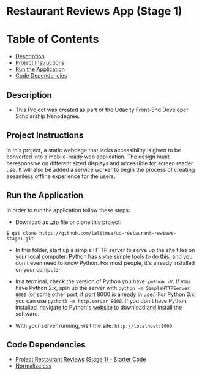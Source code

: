 # Restaurant Reviews App (Stage 1)

# Table of Contents

- [Description](#description)
- [Project Instructions](#project-instructions)
- [Run the Application](#run-the-application)
- [Code Dependencies](#code-dependencies)

## Description

- This Project was created as part of the Udacity Front-End Developer Scholarship Nanodegree.

## Project Instructions

In this project, a static webpage that lacks accessibility is given to be converted into a mobile-ready web application. The design must beresponsive on different sized displays and accessible for screen reader use. It will also be added a service worker to begin the process of creating aseamless offline experience for the users.

## Run the Application

In order to run the application follow these steps:

- Download as .zip file or clone this project:

```
$ git clone https://github.com/lalitmee/ud-restaurant-rewiews-stage1.git
```

- In this folder, start up a simple HTTP server to serve up the site files on your local computer. Python has some simple tools to do this, and you don't even need to know Python. For most people, it's already installed on your computer.

- In a terminal, check the version of Python you have: `python -V`. If you have Python 2.x, spin up the server with `python -m SimpleHTTPServer 8000` (or some other port, if port 8000 is already in use.) For Python 3.x, you can use `python3 -m http.server 8000`. If you don't have Python installed, navigate to Python's [website](https://www.python.org/) to download and install the software.

- With your server running, visit the site: `http://localhost:8000`.

## Code Dependencies

- [Project Restaurant Reviews (Stage 1) - Starter Code](https://github.com/udacity/mws-restaurant-stage-1)
- [Normalize.css](https://necolas.github.io/normalize.css/)
